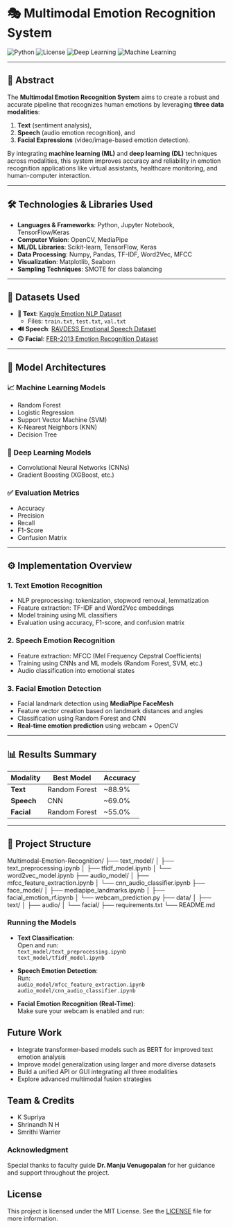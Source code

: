 # 🎭 Multimodal Emotion Recognition System

![Python](https://img.shields.io/badge/Python-3.8+-blue.svg)
![License](https://img.shields.io/badge/License-MIT-green.svg)
![Deep Learning](https://img.shields.io/badge/Deep%20Learning-TensorFlow%2FKeras-orange.svg)
![Machine Learning](https://img.shields.io/badge/Machine%20Learning-Scikit--learn-yellow.svg)

---

## 📌 Abstract

The **Multimodal Emotion Recognition System** aims to create a robust and accurate pipeline that recognizes human emotions by leveraging **three data modalities**:  
1. **Text** (sentiment analysis),  
2. **Speech** (audio emotion recognition), and  
3. **Facial Expressions** (video/image-based emotion detection).

By integrating **machine learning (ML)** and **deep learning (DL)** techniques across modalities, this system improves accuracy and reliability in emotion recognition applications like virtual assistants, healthcare monitoring, and human-computer interaction.

---

## 🛠️ Technologies & Libraries Used

- **Languages & Frameworks**: Python, Jupyter Notebook, TensorFlow/Keras
- **Computer Vision**: OpenCV, MediaPipe
- **ML/DL Libraries**: Scikit-learn, TensorFlow, Keras
- **Data Processing**: Numpy, Pandas, TF-IDF, Word2Vec, MFCC
- **Visualization**: Matplotlib, Seaborn
- **Sampling Techniques**: SMOTE for class balancing

---

## 📂 Datasets Used

- **📝 Text**: [Kaggle Emotion NLP Dataset](https://www.kaggle.com/datasets/praveengovi/emotions-dataset-for-nlp)
  - Files: `train.txt`, `test.txt`, `val.txt`
- **🔊 Speech**: [RAVDESS Emotional Speech Dataset](https://www.kaggle.com/datasets/uwrfkaggler/ravdess-emotional-speech-audio)
- **😐 Facial**: [FER-2013 Emotion Recognition Dataset](https://www.kaggle.com/datasets/msambare/fer2013)

---

## 🧠 Model Architectures

### 📈 Machine Learning Models
- Random Forest
- Logistic Regression
- Support Vector Machine (SVM)
- K-Nearest Neighbors (KNN)
- Decision Tree

### 🧠 Deep Learning Models
- Convolutional Neural Networks (CNNs)
- Gradient Boosting (XGBoost, etc.)

### ✅ Evaluation Metrics
- Accuracy
- Precision
- Recall
- F1-Score
- Confusion Matrix

---

## ⚙️ Implementation Overview

### 1. **Text Emotion Recognition**
- NLP preprocessing: tokenization, stopword removal, lemmatization
- Feature extraction: TF-IDF and Word2Vec embeddings
- Model training using ML classifiers
- Evaluation using accuracy, F1-score, and confusion matrix

### 2. **Speech Emotion Recognition**
- Feature extraction: MFCC (Mel Frequency Cepstral Coefficients)
- Training using CNNs and ML models (Random Forest, SVM, etc.)
- Audio classification into emotional states

### 3. **Facial Emotion Detection**
- Facial landmark detection using **MediaPipe FaceMesh**
- Feature vector creation based on landmark distances and angles
- Classification using Random Forest and CNN
- **Real-time emotion prediction** using webcam + OpenCV

---

## 📊 Results Summary

| Modality | Best Model         | Accuracy |
|----------|--------------------|----------|
| **Text** | Random Forest       | ~88.9%   |
| **Speech** | CNN               | ~69.0%   |
| **Facial** | Random Forest     | ~55.0%   |

---

## 📁 Project Structure

Multimodal-Emotion-Recognition/
├── text_model/
│   ├── text_preprocessing.ipynb
│   ├── tfidf_model.ipynb
│   └── word2vec_model.ipynb
├── audio_model/
│   ├── mfcc_feature_extraction.ipynb
│   └── cnn_audio_classifier.ipynb
├── face_model/
│   ├── mediapipe_landmarks.ipynb
│   ├── facial_emotion_rf.ipynb
│   └── webcam_prediction.py
├── data/
│   ├── text/
│   ├── audio/
│   └── facial/
├── requirements.txt
└── README.md


### Running the Models

- **Text Classification**:  
  Open and run:  
  `text_model/text_preprocessing.ipynb`  
  `text_model/tfidf_model.ipynb`

- **Speech Emotion Detection**:  
  Run:  
  `audio_model/mfcc_feature_extraction.ipynb`  
  `audio_model/cnn_audio_classifier.ipynb`

- **Facial Emotion Recognition (Real-Time)**:  
  Make sure your webcam is enabled and run:  


## Future Work

- Integrate transformer-based models such as BERT for improved text emotion analysis  
- Improve model generalization using larger and more diverse datasets  
- Build a unified API or GUI integrating all three modalities  
- Explore advanced multimodal fusion strategies  

## Team & Credits

- K Supriya  
- Shrinandh N H  
- Smrithi Warrier  

### Acknowledgment

Special thanks to faculty guide **Dr. Manju Venugopalan** for her guidance and support throughout the project.

## License

This project is licensed under the MIT License. See the [LICENSE](LICENSE) file for more information.
